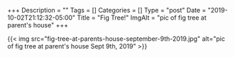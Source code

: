 +++
Description = ""
Tags = []
Categories = []
Type = "post"
Date = "2019-10-02T21:12:32-05:00"
Title = "Fig Tree!"
ImgAlt = "pic of fig tree at parent's house"
+++

{{< img src="fig-tree-at-parents-house-september-9th-2019.jpg" alt="pic of fig tree at parent's house Sept 9th, 2019" >}}

